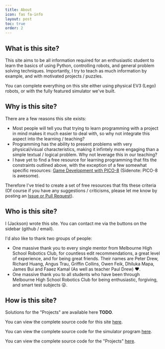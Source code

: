 ```yaml
---
title: About
icon: fas fa-info
layout: post
toc: true
order: 2
---
```


## What is this site?
This site aims to be all information required for an enthusiastic student to learn the basics of using Python, controlling robots, and general problem solving techniques. Importantly, I try to teach as much information by example, and with motivated projects / puzzles.

You can complete everything on this site either using physical EV3 (Lego) robots, or with the fully featured simulator we've built.

## Why is this site?
There are a few reasons this site exists:

* Most people will tell you that trying to learn programming with a project in mind makes it much easier to deal with, so why not integrate this aspect into the learning / teaching?
* Programming has the ability to present problems with very physical/visual characteristics, making it infintely more engaging than a simple textual / logical problem. Why not leverage this in our teaching?
* I have yet to find a free resource for learning programming that fits the constraints outlined above, with the exception of a few somewhat specific resources: [Game Development with PICO-8](https://mboffin.itch.io/gamedev-with-pico-8-issue1) (Sidenote: PICO-8 is awesome).

Therefore I've tried to create a set of free resources that fits these criteria (Of course if you have any suggestions / criticisms, please let me know by posting an [Issue or Pull Request](https://github.com/glipR/bot-brains/issues/new)).

## Who is this site?
I (Jackson) wrote this site. You can contact me via the buttons on the sidebar (github / email).

I'd also like to thank two groups of people:

* One massive thank you to every single mentor from Melbourne High School Robotics Club, for countless edit recommendations, a great level of experience, and for being great friends. Their names are Peter Drew, Richard Huang, Angus Trau, Griffin Collins, Owen Feik, Dhiluka Mapa, James Bui and Faaez Kamal (As well as teacher Paul Drew) ❤.
* One massive thank you to all students who have been through Melbourne High School Robotics Club for being enthusiastic, forgiving, and smart test subjects 😜.

## How is this site?
Solutions for the "Projects" are available here **TODO**.

You can view the complete source code for this site [here](https://github.com/glipR/bot-brains).

You can view the complete source code for the simulator program [here](https://github.com/MelbourneHighSchoolRobotics/ev3sim).

You can view the complete source code for the "Projects" [here](https://github.com/MelbourneHighSchoolRobotics/ev3sim_custom_presets).
